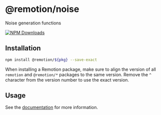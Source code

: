 # @remotion/noise
 
Noise generation functions
 
[![NPM Downloads](https://img.shields.io/npm/dm/noise.svg?style=flat&color=black&label=Downloads)](https://npmcharts.com/compare/noise?minimal=true)
 
## Installation
 
```bash
npm install @remotion/${pkg} --save-exact
```
 
When installing a Remotion package, make sure to align the version of all `remotion` and `@remotion/*` packages to the same version.
Remove the `^` character from the version number to use the exact version.
 
## Usage
 
See the [documentation](https://www.remotion.dev/docs/noise) for more information.
